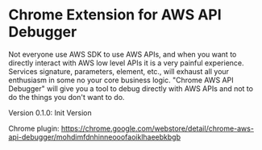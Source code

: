 # Chrome Extension for AWS API Debugger

Not everyone use AWS SDK to use AWS APIs, and when you want to directly interact with AWS low level APIs it is a very painful experience. Services signature, parameters, element, etc., will exhaust all your enthusiasm in some no your core business logic. "Chrome AWS API Debugger" will give you a tool to debug directly with AWS APIs and not to do the things you don't want to do.

Version 0.1.0: Init Version

Chrome plugin: https://chrome.google.com/webstore/detail/chrome-aws-api-debugger/mohdimfdnhinneooofaoiklhaeebkbgb